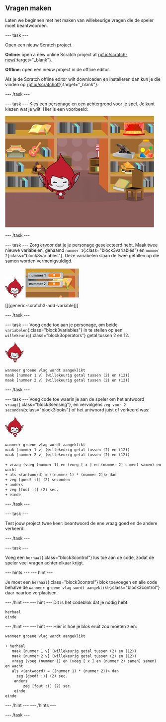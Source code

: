 ## Vragen maken

Laten we beginnen met het maken van willekeurige vragen die de speler moet beantwoorden.

\--- task \---

Open een nieuw Scratch project.

**Online:** open a new online Scratch project at [rpf.io/scratch-new](http://rpf.io/scratch-new){:target="_blank"}.

**Offline:** open een nieuw project in de offline editor.

Als je de Scratch offline editor wilt downloaden en installeren dan kun je die vinden op [rpf.io/scratchoff](http://rpf.io/scratchoff){:target="_blank"}.

\--- /task \---

\--- task \--- Kies een personage en een achtergrond voor je spel. Je kunt kiezen wat je wilt! Hier is een voorbeeld:

![screenshot](images/brain-setting.png)

\--- /task \---

\--- task \--- Zorg ervoor dat je je personage geselecteerd hebt. Maak twee nieuwe variabelen, genaamd `nummer 1`{:class="block3variables"} en `nummer 2`{:class="block3variables"}. Deze variabelen slaan de twee getallen op die samen worden vermenigvuldigd.

![screenshot](images/giga-sprite.png) ![screenshot](images/brain-variables.png)

[[[generic-scratch3-add-variable]]]

\--- /task \---

\--- task \--- Voeg code toe aan je personage, om beide `variabelen`{:class="block3variables"} in te stellen op een `willekeurig`{:class="block3operators"} getal tussen 2 en 12.

![screenshot](images/giga-sprite.png)

```blocks3
wanneer groene vlag wordt aangeklikt
maak [nummer 1 v] (willekeurig getal tussen (2) en (12))
maak [nummer 2 v] (willekeurig getal tussen (2) en (12))
```

\--- /task \---

\--- task \--- Voeg code toe waarin je aan de speler om het antwoord `vraagt`{:class="block3sensing"}, en vervolgens `zeg voor 2 seconden`{:class="block3looks"} of het antwoord juist of verkeerd was:

![screenshot](images/giga-sprite.png)

```blocks3
wanneer groene vlag wordt aangeklikt
maak [nummer 1 v] (willekeurig getal tussen (2) en (12))
maak [nummer 2 v] (willekeurig getal tussen (2) en (12))

+ vraag (voeg (nummer 1) en (voeg [ x ] en (nummer 2) samen) samen) en wacht
+ als <(antwoord) = ((nummer 1) * (nummer 2))> dan 
+ zeg [goed! :)] (2) seconden
+ anders
+ zeg [fout :(] (2) sec.
+ einde
```

\--- /task \---

\--- task \---

Test jouw project twee keer: beantwoord de ene vraag goed en de andere verkeerd.

\--- /task \---

\--- task \---

Voeg een `herhaal`{:class="block3control"} lus toe aan de code, zodat de speler veel vragen achter elkaar krijgt.

\--- hints \--- \--- hint \---

Je moet een `herhaal`{:class="block3control"} blok toevoegen en alle code behalve de `wanneer groene vlag wordt aangeklikt`{:class="block3control"} daar naartoe verplaatsen.

\--- /hint \--- \--- hint \--- Dit is het codeblok dat je nodig hebt:

```blocks3
herhaal
einde
```

\--- /hint \--- \--- hint \--- Hier is hoe je blok eruit zou moeten zien:

```blocks3
wanneer groene vlag wordt aangeklikt

+ herhaal
   maak [nummer 1 v] (willekeurig getal tussen (2) en (12))
   maak [nummer 2 v] (willekeurig getal tussen (2) en (12))
   vraag (voeg (nummer 1) en (voeg [ x ] en (nummer 2) samen) samen) en wacht
   als <(antwoord) = ((nummer 1) * (nummer 2))> dan 
     zeg [goed! :)] (2) sec.
    anders
        zeg [fout :(] (2) sec.
    einde
einde
```

\--- /hint \--- \--- /hints \---

\--- /task \---
